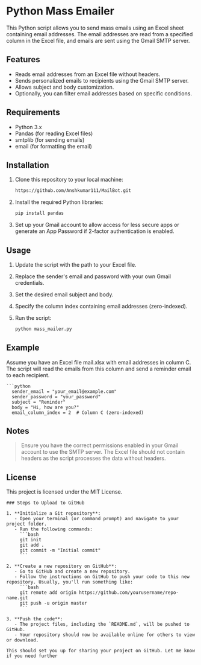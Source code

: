 # Python Mass Emailer

This Python script allows you to send mass emails using an Excel sheet containing email addresses. The email addresses are read from a specified column in the Excel file, and emails are sent using the Gmail SMTP server.

## Features

- Reads email addresses from an Excel file without headers.
- Sends personalized emails to recipients using the Gmail SMTP server.
- Allows subject and body customization.
- Optionally, you can filter email addresses based on specific conditions.

## Requirements

- Python 3.x
- Pandas (for reading Excel files)
- smtplib (for sending emails)
- email (for formatting the email)

## Installation

1. Clone this repository to your local machine:

   ```bash
   https://github.com/Anshkumar111/MailBot.git

2. Install the required Python libraries:

   ```bash
   pip install pandas

3. Set up your Gmail account to allow access for less secure apps or generate an App Password if 2-factor authentication is enabled.

## Usage
1. Update the script with the path to your Excel file.

2. Replace the sender's email and password with your own Gmail credentials.

3. Set the desired email subject and body.

4. Specify the column index containing email addresses (zero-indexed).

5. Run the script:

   ```bash
   python mass_mailer.py
## Example
Assume you have an Excel file mail.xlsx with email addresses in column C. The script will read the emails from this column and send a reminder email to each recipient.

    ```python
      sender_email = "your_email@example.com"
      sender_password = "your_password"
      subject = "Reminder"
      body = "Hi, how are you?"
      email_column_index = 2  # Column C (zero-indexed)

## Notes
> Ensure you have the correct permissions enabled in your Gmail account to use the SMTP server.
> The Excel file should not contain headers as the script processes the data without headers.

## License
This project is licensed under the MIT License.

   ```vbnet
   ### Steps to Upload to GitHub

   1. **Initialize a Git repository**:
      - Open your terminal (or command prompt) and navigate to your project folder.
      - Run the following commands:
        ```bash
        git init
        git add .
        git commit -m "Initial commit"
        ```

   2. **Create a new repository on GitHub**:
      - Go to GitHub and create a new repository.
      - Follow the instructions on GitHub to push your code to this new repository. Usually, you'll run something like:
        ```bash
        git remote add origin https://github.com/yourusername/repo-name.git
        git push -u origin master
        ```

   3. **Push the code**:
      - The project files, including the `README.md`, will be pushed to GitHub.
      - Your repository should now be available online for others to view or download.

   This should set you up for sharing your project on GitHub. Let me know if you need further


